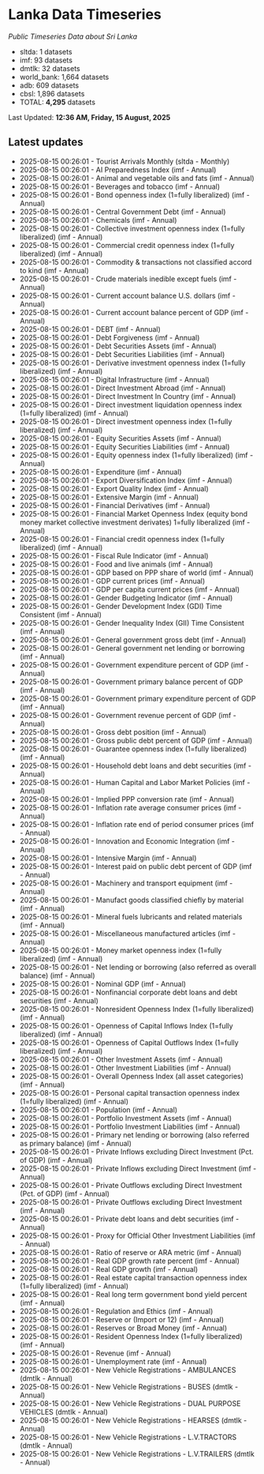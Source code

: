 # Lanka Data Timeseries
*Public Timeseries Data about Sri Lanka*

* sltda: 1 datasets
* imf: 93 datasets
* dmtlk: 32 datasets
* world_bank: 1,664 datasets
* adb: 609 datasets
* cbsl: 1,896 datasets
* TOTAL: **4,295** datasets

Last Updated: **12:36 AM, Friday, 15 August, 2025**

## Latest updates

* 2025-08-15 00:26:01 - Tourist Arrivals Monthly (sltda - Monthly)
* 2025-08-15 00:26:01 - AI Preparedness Index (imf - Annual)
* 2025-08-15 00:26:01 - Animal and vegetable oils and fats (imf - Annual)
* 2025-08-15 00:26:01 - Beverages and tobacco (imf - Annual)
* 2025-08-15 00:26:01 - Bond openness index (1=fully liberalized) (imf - Annual)
* 2025-08-15 00:26:01 - Central Government Debt (imf - Annual)
* 2025-08-15 00:26:01 - Chemicals (imf - Annual)
* 2025-08-15 00:26:01 - Collective investment openness index (1=fully liberalized) (imf - Annual)
* 2025-08-15 00:26:01 - Commercial credit openness index (1=fully liberalized) (imf - Annual)
* 2025-08-15 00:26:01 - Commodity & transactions not classified accord to kind (imf - Annual)
* 2025-08-15 00:26:01 - Crude materials inedible except fuels (imf - Annual)
* 2025-08-15 00:26:01 - Current account balance U.S. dollars (imf - Annual)
* 2025-08-15 00:26:01 - Current account balance percent of GDP (imf - Annual)
* 2025-08-15 00:26:01 - DEBT (imf - Annual)
* 2025-08-15 00:26:01 - Debt Forgiveness (imf - Annual)
* 2025-08-15 00:26:01 - Debt Securities Assets (imf - Annual)
* 2025-08-15 00:26:01 - Debt Securities Liabilities (imf - Annual)
* 2025-08-15 00:26:01 - Derivative investment openness index (1=fully liberalized) (imf - Annual)
* 2025-08-15 00:26:01 - Digital Infrastructure (imf - Annual)
* 2025-08-15 00:26:01 - Direct Investment Abroad (imf - Annual)
* 2025-08-15 00:26:01 - Direct Investment In Country (imf - Annual)
* 2025-08-15 00:26:01 - Direct investment liquidation openness index (1=fully liberalized) (imf - Annual)
* 2025-08-15 00:26:01 - Direct investment openness index (1=fully liberalized) (imf - Annual)
* 2025-08-15 00:26:01 - Equity Securities Assets (imf - Annual)
* 2025-08-15 00:26:01 - Equity Securities Liabilities (imf - Annual)
* 2025-08-15 00:26:01 - Equity openness index (1=fully liberalized) (imf - Annual)
* 2025-08-15 00:26:01 - Expenditure (imf - Annual)
* 2025-08-15 00:26:01 - Export Diversification Index (imf - Annual)
* 2025-08-15 00:26:01 - Export Quality Index (imf - Annual)
* 2025-08-15 00:26:01 - Extensive Margin (imf - Annual)
* 2025-08-15 00:26:01 - Financial Derivatives (imf - Annual)
* 2025-08-15 00:26:01 - Financial Market Openness Index (equity bond money market collective investment derivates) 1=fully liberalized (imf - Annual)
* 2025-08-15 00:26:01 - Financial credit openness index (1=fully liberalized) (imf - Annual)
* 2025-08-15 00:26:01 - Fiscal Rule Indicator (imf - Annual)
* 2025-08-15 00:26:01 - Food and live animals (imf - Annual)
* 2025-08-15 00:26:01 - GDP based on PPP share of world (imf - Annual)
* 2025-08-15 00:26:01 - GDP current prices (imf - Annual)
* 2025-08-15 00:26:01 - GDP per capita current prices (imf - Annual)
* 2025-08-15 00:26:01 - Gender Budgeting Indicator (imf - Annual)
* 2025-08-15 00:26:01 - Gender Development Index (GDI) Time Consistent (imf - Annual)
* 2025-08-15 00:26:01 - Gender Inequality Index (GII) Time Consistent (imf - Annual)
* 2025-08-15 00:26:01 - General government gross debt (imf - Annual)
* 2025-08-15 00:26:01 - General government net lending or borrowing (imf - Annual)
* 2025-08-15 00:26:01 - Government expenditure percent of GDP (imf - Annual)
* 2025-08-15 00:26:01 - Government primary balance percent of GDP (imf - Annual)
* 2025-08-15 00:26:01 - Government primary expenditure percent of GDP (imf - Annual)
* 2025-08-15 00:26:01 - Government revenue percent of GDP (imf - Annual)
* 2025-08-15 00:26:01 - Gross debt position (imf - Annual)
* 2025-08-15 00:26:01 - Gross public debt percent of GDP (imf - Annual)
* 2025-08-15 00:26:01 - Guarantee openness index (1=fully liberalized) (imf - Annual)
* 2025-08-15 00:26:01 - Household debt loans and debt securities (imf - Annual)
* 2025-08-15 00:26:01 - Human Capital and Labor Market Policies (imf - Annual)
* 2025-08-15 00:26:01 - Implied PPP conversion rate (imf - Annual)
* 2025-08-15 00:26:01 - Inflation rate average consumer prices (imf - Annual)
* 2025-08-15 00:26:01 - Inflation rate end of period consumer prices (imf - Annual)
* 2025-08-15 00:26:01 - Innovation and Economic Integration (imf - Annual)
* 2025-08-15 00:26:01 - Intensive Margin (imf - Annual)
* 2025-08-15 00:26:01 - Interest paid on public debt percent of GDP (imf - Annual)
* 2025-08-15 00:26:01 - Machinery and transport equipment (imf - Annual)
* 2025-08-15 00:26:01 - Manufact goods classified chiefly by material (imf - Annual)
* 2025-08-15 00:26:01 - Mineral fuels lubricants and related materials (imf - Annual)
* 2025-08-15 00:26:01 - Miscellaneous manufactured articles (imf - Annual)
* 2025-08-15 00:26:01 - Money market openness index (1=fully liberalized) (imf - Annual)
* 2025-08-15 00:26:01 - Net lending or borrowing (also referred as overall balance) (imf - Annual)
* 2025-08-15 00:26:01 - Nominal GDP (imf - Annual)
* 2025-08-15 00:26:01 - Nonfinancial corporate debt loans and debt securities (imf - Annual)
* 2025-08-15 00:26:01 - Nonresident Openness Index (1=fully liberalized) (imf - Annual)
* 2025-08-15 00:26:01 - Openness of Capital Inflows Index (1=fully liberalized) (imf - Annual)
* 2025-08-15 00:26:01 - Openness of Capital Outflows Index (1=fully liberalized) (imf - Annual)
* 2025-08-15 00:26:01 - Other Investment Assets (imf - Annual)
* 2025-08-15 00:26:01 - Other Investment Liabilities (imf - Annual)
* 2025-08-15 00:26:01 - Overall Openness Index (all asset categories) (imf - Annual)
* 2025-08-15 00:26:01 - Personal capital transaction openness index (1=fully liberalized) (imf - Annual)
* 2025-08-15 00:26:01 - Population (imf - Annual)
* 2025-08-15 00:26:01 - Portfolio Investment Assets (imf - Annual)
* 2025-08-15 00:26:01 - Portfolio Investment Liabilities (imf - Annual)
* 2025-08-15 00:26:01 - Primary net lending or borrowing (also referred as primary balance) (imf - Annual)
* 2025-08-15 00:26:01 - Private Inflows excluding Direct Investment (Pct. of GDP) (imf - Annual)
* 2025-08-15 00:26:01 - Private Inflows excluding Direct Investment (imf - Annual)
* 2025-08-15 00:26:01 - Private Outflows excluding Direct Investment (Pct. of GDP) (imf - Annual)
* 2025-08-15 00:26:01 - Private Outflows excluding Direct Investment (imf - Annual)
* 2025-08-15 00:26:01 - Private debt loans and debt securities (imf - Annual)
* 2025-08-15 00:26:01 - Proxy for Official Other Investment Liabilities (imf - Annual)
* 2025-08-15 00:26:01 - Ratio of reserve or ARA metric (imf - Annual)
* 2025-08-15 00:26:01 - Real GDP growth rate percent (imf - Annual)
* 2025-08-15 00:26:01 - Real GDP growth (imf - Annual)
* 2025-08-15 00:26:01 - Real estate capital transaction openness index (1=fully liberalized) (imf - Annual)
* 2025-08-15 00:26:01 - Real long term government bond yield percent (imf - Annual)
* 2025-08-15 00:26:01 - Regulation and Ethics (imf - Annual)
* 2025-08-15 00:26:01 - Reserve or (Import or 12) (imf - Annual)
* 2025-08-15 00:26:01 - Reserves or Broad Money (imf - Annual)
* 2025-08-15 00:26:01 - Resident Openness Index (1=fully liberalized) (imf - Annual)
* 2025-08-15 00:26:01 - Revenue (imf - Annual)
* 2025-08-15 00:26:01 - Unemployment rate (imf - Annual)
* 2025-08-15 00:26:01 - New Vehicle Registrations - AMBULANCES (dmtlk - Annual)
* 2025-08-15 00:26:01 - New Vehicle Registrations - BUSES (dmtlk - Annual)
* 2025-08-15 00:26:01 - New Vehicle Registrations - DUAL PURPOSE VEHICLES (dmtlk - Annual)
* 2025-08-15 00:26:01 - New Vehicle Registrations - HEARSES (dmtlk - Annual)
* 2025-08-15 00:26:01 - New Vehicle Registrations - L.V.TRACTORS (dmtlk - Annual)
* 2025-08-15 00:26:01 - New Vehicle Registrations - L.V.TRAILERS (dmtlk - Annual)
